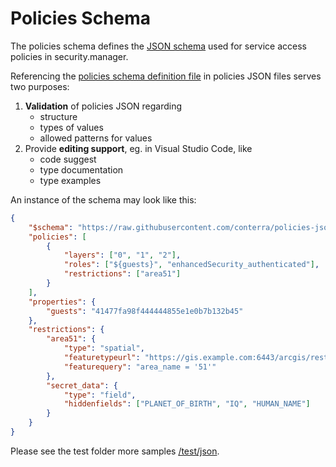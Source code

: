 # Policies Schema

The policies schema defines the [JSON schema](https://json-schema.org/) used for service access policies in security.manager.

Referencing the [policies schema definition file](./schema/policies.schema.json) in policies JSON files serves two purposes:

1. **Validation** of policies JSON regarding
    - structure
    - types of values
    - allowed patterns for values
2. Provide **editing support**, eg. in Visual Studio Code, like
    - code suggest
    - type documentation
    - type examples

An instance of the schema may look like this:

```json
{
    "$schema": "https://raw.githubusercontent.com/conterra/policies-json/1.7.0/schema/policies.schema.json",
    "policies": [
        {
            "layers": ["0", "1", "2"],
            "roles": ["${guests}", "enhancedSecurity_authenticated"],
            "restrictions": ["area51"]
        }
    ],
    "properties": {
        "guests": "41477fa98f444444855e1e0b7b132b45"
    },
    "restrictions": {
        "area51": {
            "type": "spatial",
            "featuretypeurl": "https://gis.example.com:6443/arcgis/rest/services/RestricionAreas/FeatureServer/0",
            "featurequery": "area_name = '51'"
        },
        "secret_data": {
            "type": "field",
            "hiddenfields": ["PLANET_OF_BIRTH", "IQ", "HUMAN_NAME"]
        }
    }
}
```

Please see the test folder more samples [/test/json](./test/json).
